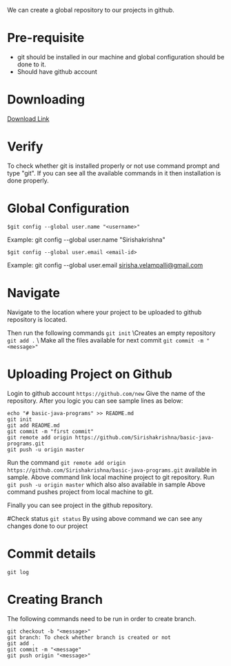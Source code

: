 We can create a global repository to our projects in github.
# Pre-requisite
* git should be installed in our machine and global configuration should be done to it.
* Should have github account
# Downloading

[Download Link](https://git-scm.com/downloads)

# Verify

To check whether git is installed properly or not use command prompt and type "git". If you can see all the available commands in it then installation is done properly.

# Global Configuration

```$git config --global user.name "<username>"```

Example: git config --global user.name "Sirishakrishna"

```$git config --global user.email <email-id>```

Example: git config --global user.email sirisha.velampalli@gmail.com

# Navigate
Navigate to the location where your project to be uploaded to github repository is located.

Then run the following commands
```git init```  \\Creates an empty repository
```git add .``` \\ Make all the files available for next commit
```git commit -m "<message>" ```
# Uploading Project on Github
Login to github account
```https://github.com/new```
Give the name of the repository. After you logic you can see sample lines as below:
```
echo "# basic-java-programs" >> README.md
git init
git add README.md
git commit -m "first commit"
git remote add origin https://github.com/Sirishakrishna/basic-java-programs.git
git push -u origin master
```

Run the command 
```git remote add origin https://github.com/Sirishakrishna/basic-java-programs.git```
available in sample.
Above command link local machine project to git repository.
Run ```git push -u origin master``` which also also available in sample
Above command pushes project from local machine to git.

Finally you can see project in the github repository.

#Check status
```git status```
By using above command we can see any changes done to our project
# Commit details
```git log```
#  Creating Branch
The following commands need to be run in order to create branch.

```
git checkout -b "<message>"
git branch: To check whether branch is created or not
git add .
git commit -m "<message"
git push origin "<message>"
```






